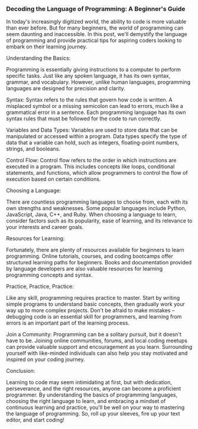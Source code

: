 ### Decoding the Language of Programming: A Beginner's Guide

In today's increasingly digitized world, the ability to code is more valuable than ever before. But for many beginners, the world of programming can seem daunting and inaccessible. In this post, we'll demystify the language of programming and provide practical tips for aspiring coders looking to embark on their learning journey.


Understanding the Basics:

Programming is essentially giving instructions to a computer to perform specific tasks. Just like any spoken language, it has its own syntax, grammar, and vocabulary. However, unlike human languages, programming languages are designed for precision and clarity.

Syntax: 
Syntax refers to the rules that govern how code is written. A misplaced symbol or a missing semicolon can lead to errors, much like a grammatical error in a sentence. Each programming language has its own syntax rules that must be followed for the code to run correctly.

 Variables and Data Types:
Variables are used to store data that can be manipulated or accessed within a program. Data types specify the type of data that a variable can hold, such as integers, floating-point numbers, strings, and booleans.

 Control Flow:
Control flow refers to the order in which instructions are executed in a program. This includes concepts like loops, conditional statements, and functions, which allow programmers to control the flow of execution based on certain conditions.

 Choosing a Language:

There are countless programming languages to choose from, each with its own strengths and weaknesses. Some popular languages include Python, JavaScript, Java, C++, and Ruby. When choosing a language to learn, consider factors such as its popularity, ease of learning, and its relevance to your interests and career goals.

 Resources for Learning:

Fortunately, there are plenty of resources available for beginners to learn programming. Online tutorials, courses, and coding bootcamps offer structured learning paths for beginners. Books and documentation provided by language developers are also valuable resources for learning programming concepts and syntax.

 Practice, Practice, Practice:

Like any skill, programming requires practice to master. Start by writing simple programs to understand basic concepts, then gradually work your way up to more complex projects. Don't be afraid to make mistakes – debugging code is an essential skill for programmers, and learning from errors is an important part of the learning process.

 Join a Community:
Programming can be a solitary pursuit, but it doesn't have to be. Joining online communities, forums, and local coding meetups can provide valuable support and encouragement as you learn. Surrounding yourself with like-minded individuals can also help you stay motivated and inspired on your coding journey.

 Conclusion:

Learning to code may seem intimidating at first, but with dedication, perseverance, and the right resources, anyone can become a proficient programmer. By understanding the basics of programming languages, choosing the right language to learn, and embracing a mindset of continuous learning and practice, you'll be well on your way to mastering the language of programming. So, roll up your sleeves, fire up your text editor, and start coding!

